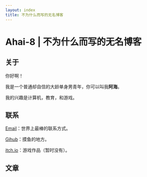 ```yaml
---
layout: index
title: 不为什么而写的无名博客
---
```

# Ahai-8 | 不为什么而写的无名博客

## 关于

你好啊！

我是一个普通却自信的大龄单身男青年，你可以叫我**阿海**。

我的兴趣是计算机，教育，和游戏。

## 联系

[Email](mailto:ahai-8@outlook.com)：世界上最棒的联系方式。

[Gihub](https://github.com/Ahai-8)：摸鱼的地方。

[itch.io](https://ahai-8.itch.io)：游戏作品（暂时没有）。

## 文章

